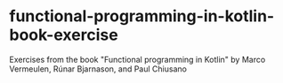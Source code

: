 # functional-programming-in-kotlin-book-exercise
Exercises from the book "Functional programming in Kotlin" by Marco Vermeulen, Rúnar Bjarnason, and Paul Chiusano 
